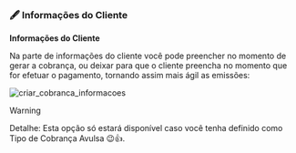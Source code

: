 ### 🖋️ Informações do Cliente

**Informações do Cliente**

<p>Na parte de informações do cliente você pode preencher no momento de gerar a cobrança, ou deixar para que o cliente preencha no momento que for efetuar o pagamento, tornando assim mais ágil as emissões:</p>

![criar_cobranca_informacoes](../assets/prints/criar_cobranca_informacoes.png)

> [!WARNING]
> Detalhe: Esta opção só estará disponível caso você tenha definido como Tipo de Cobrança Avulsa 😉👍.

**<span style="color: red; background-color: yellow;"></span>**